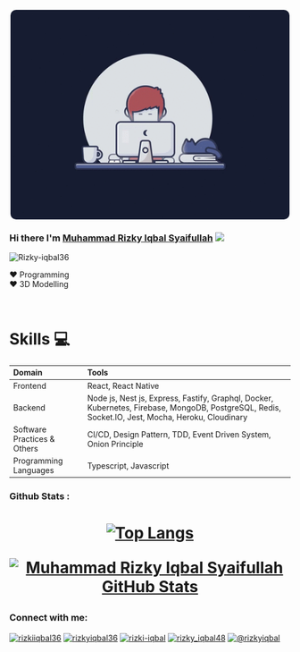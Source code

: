 <p align="center"><img align="center" style="border-radius:10px" alt="GIF" src="https://raw.githubusercontent.com/devSouvik/devSouvik/master/gif2.gif.gif" width="500"/>
</p>

### Hi there I'm [Muhammad Rizky Iqbal Syaifullah](https://rizky-iqbal.netlify.app/) <img src="https://github.com/souvikguria98/souvikguria98/blob/master/Hi.gif" width="25">
<img src="https://komarev.com/ghpvc/?username=Rizky-iqbal36" alt="Rizky-iqbal36" />
<div>
 <p>
  ❤️ Programming <br />
  ❤️ 3D Modelling <br />
</p>
</div>

<br />

<h1 align="left">Skills 💻</h1>


| Domain                      | Tools                                                                                                                                                             |
| :-------------------------- | :---------------------------------------------------------------------------------------------------------------------------------------------------------------------- |
| Frontend                    | React, React Native|
| Backend                     | Node js, Nest js, Express, Fastify, Graphql, Docker, Kubernetes, Firebase, MongoDB, PostgreSQL, Redis, Socket.IO, Jest, Mocha, Heroku, Cloudinary|
| Software Practices & Others | CI/CD, Design Pattern, TDD, Event Driven System, Onion Principle|
| Programming Languages       | Typescript, Javascript|

### Github Stats :

<h1 align="center">

[![Top Langs](https://github-readme-stats.vercel.app/api/top-langs/?username=Rizky-Iqbal36&layout=compact&show_icons=true&theme=radical&langs_count=8)](https://github.com/Rizky-Iqbal36)
 
  
[![Muhammad Rizky Iqbal Syaifullah GitHub Stats](https://github-readme-stats.vercel.app/api?username=Rizky-Iqbal36&show_icons=true&count_private=true&include_all_commits=true&theme=radical)](https://github.com/Rizky-Iqbal36)
 
 </h1>
 <h3 align="left">Connect with me:</h3>
<p align="left">
<a href="https://dev.to/rizkiiqbal36" target="blank"><img align="center" src="https://raw.githubusercontent.com/rahuldkjain/github-profile-readme-generator/master/src/images/icons/Social/devto.svg" alt="rizkiiqbal36" height="30" width="40" /></a>
<a href="https://twitter.com/rizkyiqbal36" target="blank"><img align="center" src="https://raw.githubusercontent.com/rahuldkjain/github-profile-readme-generator/master/src/images/icons/Social/twitter.svg" alt="rizkyiqbal36" height="30" width="40" /></a>
<a href="https://linkedin.com/in/rizki-iqbal" target="blank"><img align="center" src="https://raw.githubusercontent.com/rahuldkjain/github-profile-readme-generator/master/src/images/icons/Social/linked-in-alt.svg" alt="rizki-iqbal" height="30" width="40" /></a>
<a href="https://instagram.com/rizky_iqbal48" target="blank"><img align="center" src="https://raw.githubusercontent.com/rahuldkjain/github-profile-readme-generator/master/src/images/icons/Social/instagram.svg" alt="rizky_iqbal48" height="30" width="40" /></a>
<a href="https://hashnode.com/@rizkyiqbal" target="blank"><img align="center" src="https://raw.githubusercontent.com/rahuldkjain/github-profile-readme-generator/master/src/images/icons/Social/hashnode.svg" alt="@rizkyiqbal" height="30" width="40" /></a>
</p>


